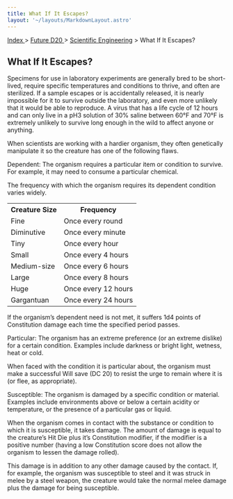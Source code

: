 ```yaml
---
title: What If It Escapes?
layout: '~/layouts/MarkdownLayout.astro'
---
```


[ Index ](/) > [ Future D20 ](/future.d20.srd) > [Scientific Engineering](/future.d20.srd/scientific.engineering) > What If It Escapes?

## What If It Escapes?

Specimens for use in laboratory experiments are generally bred to be short-
lived, require specific temperatures and conditions to thrive, and often are
sterilized. If a sample escapes or is accidentally released, it is nearly
impossible for it to survive outside the laboratory, and even more unlikely
that it would be able to reproduce. A virus that has a life cycle of 12 hours
and can only live in a pH3 solution of 30% saline between 60°F and 70°F is
extremely unlikely to survive long enough in the wild to affect anyone or
anything.

When scientists are working with a hardier organism, they often genetically
manipulate it so the creature has one of the following flaws.

Dependent: The organism requires a particular item or condition to survive.
For example, it may need to consume a particular chemical.

The frequency with which the organism requires its dependent condition varies
widely.


<table> <tr><th>Creature Size</th><th>Frequency</th></tr> <tr><td>Fine</td><td>Once every round</td></tr> <tr class="shaded"><td>Diminutive</td><td>Once every minute</td></tr> <tr><td>Tiny</td><td>Once every hour</td></tr> <tr class="shaded"><td>Small</td><td>Once every 4 hours</td></tr> <tr><td>Medium-size</td><td>Once every 6 hours</td></tr> <tr class="shaded"><td>Large</td><td>Once every 8 hours</td></tr> <tr><td>Huge</td><td>Once every 12 hours</td></tr> <tr class="shaded"><td>Gargantuan</td><td>Once every 24 hours</td></tr> </table>



If the organism’s dependent need is not met, it suffers 1d4 points of
Constitution damage each time the specified period passes.

Particular: The organism has an extreme preference (or an extreme dislike) for
a certain condition. Examples include darkness or bright light, wetness, heat
or cold.

When faced with the condition it is particular about, the organism must make a
successful Will save (DC 20) to resist the urge to remain where it is (or
flee, as appropriate).

Susceptible: The organism is damaged by a specific condition or material.
Examples include environments above or below a certain acidity or temperature,
or the presence of a particular gas or liquid.

When the organism comes in contact with the substance or condition to which it
is susceptible, it takes damage. The amount of damage is equal to the
creature’s Hit Die plus it’s Constitution modifier, if the modifier is a
positive number (having a low Constitution score does not allow the organism
to lessen the damage rolled).

This damage is in addition to any other damage caused by the contact. If, for
example, the organism was susceptible to steel and it was struck in melee by a
steel weapon, the creature would take the normal melee damage plus the damage
for being susceptible.

